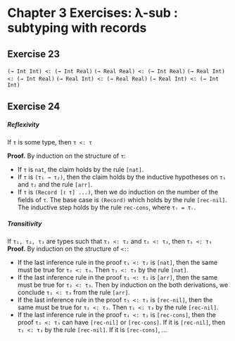 # Chapter 3 Exercises: λ-sub : subtyping with records

## Exercise 23

`(→ Int Int) <: (→ Int Real)`
`(→ Real Real) <: (→ Int Real)`
`(→ Real Int) <: (→ Int Real)`
`(→ Real Int) <: (→ Real Real)`
`(→ Real Int) <: (→ Int Int)`

## Exercise 24

##### Reflexivity

If `τ` is some type, then `τ <: τ`

**Proof.** By induction on the structure of `τ`:

- If `τ` is `nat`, the claim holds by the rule `[nat]`.
- If `τ` is `(τ₁ → τ₂)`, then the claim holds by the inductive hypotheses on `τ₁` and `τ₂` and the rule `[arr]`.
- If `τ` is `(Record [ℓ τ] ...)`, then we do induction on the number of the fields of `τ`. The base case is `(Record)` which holds by the rule `[rec-nil]`. The inductive step holds by the rule `rec-cons`, where `τₗ = τᵣ`.

##### Transitivity

If `τ₁, τ₂, τ₃` are types such that `τ₁ <: τ₂` and `τ₂ <: τ₃`, then `τ₁ <: τ₃`
**Proof.** By induction on the structure of `<:`:

- If the last inference rule in the proof `τ₁ <: τ₂` is `[nat]`, then the same must be true for `τ₂ <: τ₃`. Then `τ₁ <: τ₃` by the rule `[nat]`.
- If the last inference rule in the proof `τ₁ <: τ₂` is `[arr]`, then the same must be true for `τ₂ <: τ₃`. Then by induction on the both derivations, we conclude `τ₁ <: τ₃` from the rule `[arr]`.
- If the last inference rule in the proof `τ₁ <: τ₂` is `[rec-nil]`, then the same must be true for `τ₂ <: τ₃`. Then `τ₁ <: τ₃` by the rule `[rec-nil]`.
- If the last inference rule in the proof `τ₁ <: τ₂` is `[rec-cons]`, then the proof `τ₂ <: τ₃` can have `[rec-nil]` or `[rec-cons]`. If it is `[rec-nil]`, then `τ₁ <: τ₃` by the rule `[rec-nil]`. If it is `[rec-cons]`, ...
